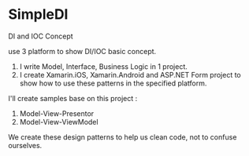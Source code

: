 # SimpleDI
DI and IOC Concept

use 3 platform to show DI/IOC basic concept.

1. I write Model, Interface, Business Logic in 1 project.
2. I create Xamarin.iOS, Xamarin.Android and ASP.NET Form project to show how to use these patterns in the specified platform.

I'll create samples base on this project :
1. Model-View-Presentor
2. Model-View-ViewModel

We create these design patterns to help us clean code, not to confuse ourselves.
